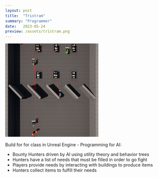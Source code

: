 ```yaml
---
layout: post
title:  "Tristram"
summary: "Programmer"
date:   2023-05-24
preview: /assets/tristram.png
---
```


![Picture 1](/assets/tristram_preview.png)

Build for for class in Unreal Engine - Programming for AI:
* Bounty Hunters driven by AI using utility theory and behavior trees
* Hunters have a list of needs that must be filled in order to go fight
* Players provide needs by interacting with buildings to produce items
* Hunters collect items to fulfill their needs
